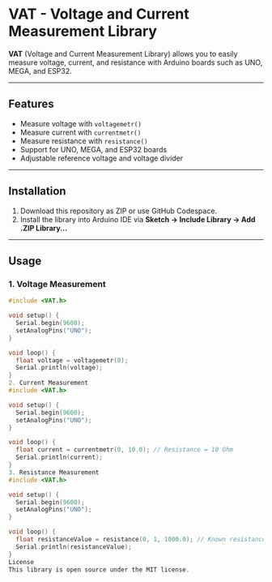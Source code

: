# VAT - Voltage and Current Measurement Library

**VAT** (Voltage and Current Measurement Library) allows you to easily measure voltage, current, and resistance with Arduino boards such as UNO, MEGA, and ESP32.

---

## Features

- Measure voltage with `voltagemetr()`
- Measure current with `currentmetr()`
- Measure resistance with `resistance()`
- Support for UNO, MEGA, and ESP32 boards
- Adjustable reference voltage and voltage divider

---

## Installation

1. Download this repository as ZIP or use GitHub Codespace.
2. Install the library into Arduino IDE via **Sketch → Include Library → Add .ZIP Library...**

---

## Usage

### 1. Voltage Measurement

```cpp
#include <VAT.h>

void setup() {
  Serial.begin(9600);
  setAnalogPins("UNO");
}

void loop() {
  float voltage = voltagemetr(0);
  Serial.println(voltage);
}
2. Current Measurement
#include <VAT.h>

void setup() {
  Serial.begin(9600);
  setAnalogPins("UNO");
}

void loop() {
  float current = currentmetr(0, 10.0); // Resistance = 10 Ohm
  Serial.println(current);
}
3. Resistance Measurement
#include <VAT.h>

void setup() {
  Serial.begin(9600);
  setAnalogPins("UNO");
}

void loop() {
  float resistanceValue = resistance(0, 1, 1000.0); // Known resistance = 1k Ohm
  Serial.println(resistanceValue);
}
License
This library is open source under the MIT license.
